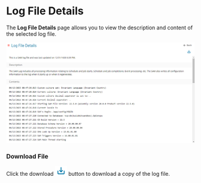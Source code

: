 # Log File Details

The **Log File Details** page allows you to view the description and content of the selected log file.

![A screen showing log file details](../../../../../Resources/Images/SM/Library/Logs/Log-File-Details.png "Log File Details")

### Download File

Click the download ![Download button](../../../../../Resources/Images/SM/Library/Logs/Download-Button.png "Download") button to download a copy of the log file.
